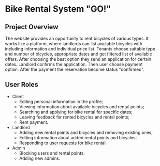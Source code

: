 # Bike Rental System "GO!"
## Project Overview
The website provides an opportunity to rent bicycles of various types. It works like a platform, where landlords can list available bicycles with including information and individual price list. Tenants choose suitable type and number of bicycles, appropriate dates and get filtered list of available offers. After choosing the best option they send an application for certain dates. Landlord confirms the application. Then user choose payment option. After the payment the reservation become status "confirmed".
## User Roles
- Client
  - Editing personal information in the profile;
  - Viewing information about available bicycles and rental points;
  - Searching and applying for bike rental for specific dates;
  - Leaving feedback for rented bicycles and rental points;
  - Rent payment.
- Landlord
  - Adding new rental points and bicycles and removing existing ones;
  - Editing information about added rental points and bicycles;
  - Responding to user requests for bike rental.
- Admin
  - Blocking users and rental points;
  - Adding new admins.
